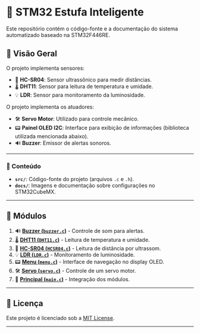 # 🌱 STM32 Estufa Inteligente

Este repositório contém o código-fonte e a documentação do sistema automatizado baseado na STM32F446RE.

## 🌟 Visão Geral
O projeto implementa sensores:
- 📏 **HC-SR04**: Sensor ultrassônico para medir distâncias.
- 🌡️ **DHT11**: Sensor para leitura de temperatura e umidade.
- 💡 **LDR**: Sensor para monitoramento da luminosidade.

O projeto implementa os atuadores:
- 🛠️ **Servo Motor**: Utilizado para controle mecânico.
- 📟 **Painel OLED I2C**: Interface para exibição de informações (biblioteca utilizada mencionada abaixo).
- 🔊 **Buzzer**: Emissor de alertas sonoros.

---

### 📂 Conteúdo
- **`src/`**: Código-fonte do projeto (arquivos `.c` e `.h`).
- **`docs/`**: Imagens e documentação sobre configurações no STM32CubeMX.

---

## 📜 Módulos
1. 🔊 [**Buzzer (`buzzer.c`)**](docs/buzzer.md) - Controle de som para alertas.
2. 🌡️ [**DHT11 (`DHT11.c`)**](docs/DHT11.md) - Leitura de temperatura e umidade.
3. 📏 [**HC-SR04 (`HCSR04.c`)**](docs/HCSR04.md) - Leitura de distância por ultrassom.
4. 💡 [**LDR (`LDR.c`)**](docs/LDR.md) - Monitoramento de luminosidade.
5. 📟 [**Menu (`menu.c`)**](docs/menu.md) - Interface de navegação no display OLED.
6. 🛠️ [**Servo (`servo.c`)**](docs/servo.md) - Controle de um servo motor.
7. 🧠 [**Principal (`main.c`)**](docs/main.md) - Integração dos módulos.

---

## 📜 Licença
Este projeto é licenciado sob a [MIT License](https://opensource.org/licenses/MIT).
****
